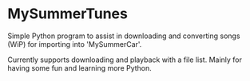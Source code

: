 # MySummerTunes
 
Simple Python program to assist in downloading and converting songs (WiP) for importing into 'MySummerCar'.

Currently supports downloading and playback with a file list. Mainly for having some fun and learning more Python.
